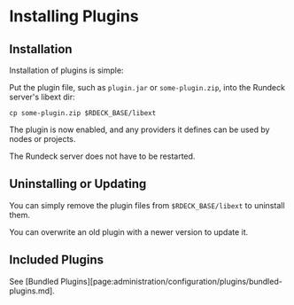 # Installing Plugins

## Installation

Installation of plugins is simple:

Put the plugin file, such as `plugin.jar` or `some-plugin.zip`, into the Rundeck
server's libext dir:

    cp some-plugin.zip $RDECK_BASE/libext

The plugin is now enabled, and any providers it defines can be used by nodes
or projects.

The Rundeck server does not have to be restarted.

## Uninstalling or Updating

You can simply remove the plugin files from `$RDECK_BASE/libext` to uninstall
them.

You can overwrite an old plugin with a newer version to update it.

## Included Plugins

See [Bundled Plugins][page:administration/configuration/plugins/bundled-plugins.md].

